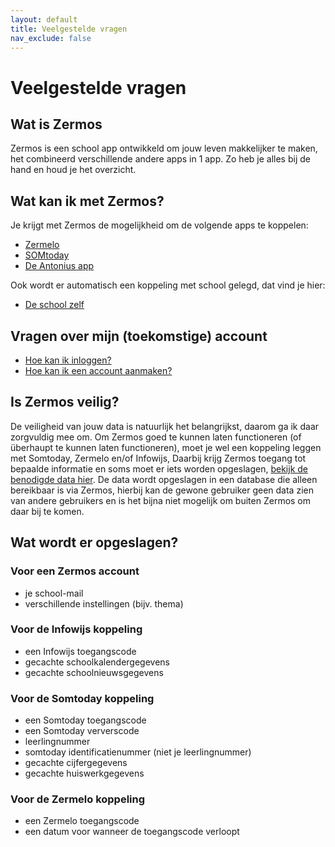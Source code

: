```yaml
---
layout: default
title: Veelgestelde vragen
nav_exclude: false
---
```


# Veelgestelde vragen

## Wat is Zermos
Zermos is een school app ontwikkeld om jouw leven makkelijker te maken, het combineerd verschillende andere apps in 1 app. Zo heb je alles bij de hand en houd je het overzicht. 

## Wat kan ik met Zermos?
Je krijgt met Zermos de mogelijkheid om de volgende apps te koppelen:
- [Zermelo](Zermelo)
- [SOMtoday](Somtoday)
- [De Antonius app](Infowijs)

Ook wordt er automatisch een koppeling met school gelegd, dat vind je hier:
- [De school zelf](School)

## Vragen over mijn (toekomstige) account
- [Hoe kan ik inloggen?](Account#Inloggen)
- [Hoe kan ik een account aanmaken?](Account#Aanmaken)

## Is Zermos veilig?
De veiligheid van jouw data is natuurlijk het belangrijkst, daarom ga ik daar zorgvuldig mee om. Om Zermos goed te kunnen laten functioneren (of überhaupt te kunnen laten functioneren), moet je wel een koppeling leggen met Somtoday, Zermelo en/of Infowijs, Daarbij krijg Zermos toegang tot bepaalde informatie en soms moet er iets worden opgeslagen, [bekijk de benodigde data hier](#wat-wordt-er-opgeslagen). De data wordt opgeslagen in een database die alleen bereikbaar is via Zermos, hierbij kan de gewone gebruiker geen data zien van andere gebruikers en is het bijna niet mogelijk om buiten Zermos om daar bij te komen.  

## Wat wordt er opgeslagen?

### Voor een Zermos account
- je school-mail
- verschillende instellingen (bijv. thema)

### Voor de Infowijs koppeling
- een Infowijs toegangscode
- gecachte schoolkalendergegevens
- gecachte schoolnieuwsgegevens

### Voor de Somtoday koppeling
- een Somtoday toegangscode
- een Somtoday ververscode
- leerlingnummer
- somtoday identificatienummer (niet je leerlingnummer)
- gecachte cijfergegevens
- gecachte huiswerkgegevens

### Voor de Zermelo koppeling
- een Zermelo toegangscode
- een datum voor wanneer de toegangscode verloopt
